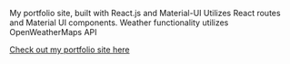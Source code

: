 My portfolio site, built with React.js and Material-UI
Utilizes React routes and Material UI components.
Weather functionality utilizes OpenWeatherMaps API


<a href = "https://yuwilliam.com" target = "_blank">Check out my portfolio site here</a>
